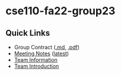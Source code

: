 # cse110-fa22-group23

## Quick Links

- Group Contract ([.md](/admin/misc/rules.md), [.pdf](admin/misc/rules.pdf))
- [Meeting Notes](/admin/meetings) ([latest](admin/meetings/101222-kickoff.md))
- [Team Information](/admin/team.md)
- [Team Introduction](/admin/videos/teamintro.mp4)
